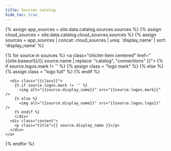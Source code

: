 ```yaml
---
title: Sources catalog
hide_toc: true
---
```


<div class="l-chiclet-collection">
  {% assign app_sources = site.data.catalog.sources.sources %}
  {% assign cloud_sources = site.data.catalog.cloud_sources.sources %}
  {% assign sources = app_sources | concat: cloud_sources | uniq: 'display_name' | sort: 'display_name' %}

  {% for source in sources %}
    <a class="chiclet-item centered" href="{{site.baseurl}}/{{ source.name | replace: "catalog", "connections" }}">
      {% if source.logos.mark != '' %}
        {% assign class = "logo mark" %}
      {% else %}
        {% assign class = "logo full" %}
      {% endif %}

      <div class="{{class}}">
        {% if source.logos.mark != '' %}
          <img alt="{{source.display_name}}" src="{{source.logos.mark}}" />
        {% else %}
          <img alt="{{source.display_name}}" src="{{source.logos.logo}}" />
        {% endif %}
        </div>
      <div class="content">
        <p class="title">{{ source.display_name }}</p>
      </div>
    </a>
  {% endfor %}
